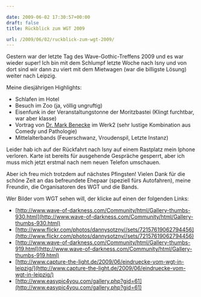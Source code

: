 ```yaml
---

date: 2009-06-02 17:30:57+00:00
draft: false
title: Rückblick zum WGT 2009

url: /2009/06/02/ruckblick-zum-wgt-2009/
---
```


Gestern war der letzte Tag des Wave-Gothic-Treffens 2009 und es war wieder super! Ich bin mit dem Schlumpf letzte Woche nach Isny und von dort sind wir dann zu viert mit dem Mietwagen (war die billigste Lösung) weiter nach Leipzig.

Meine diesjährigen Highlights:

* Schlafen im Hotel
* Besuch im Zoo (ja, völlig ungruftig)
* Eisenfunk in der Veranstaltungstonne der Moritzbastei (Klingt furchtbar, war aber klasse)
* Vortrag von [Dr. Mark Benecke](http://www.benecke.com/) im Werk2 (sehr lustige Kombination aus Comedy und Pathologie)
* Mittelalterbands (Feuerschwanz, Vroudenspil, Letzte Instanz)

Leider hab ich auf der Rückfahrt nach Isny auf einem Rastplatz mein Iphone verloren. Karte ist bereits für ausgehende Gespräche gesperrt, aber ich muss mich jetzt erstmal nach nem neuen Telefon umschauen.

Aber ich freu mich trotzdem auf nächstes Pfingsten! Vielen Dank für die schöne Zeit an das befreundete Ehepaar (speziell fürs Autofahren), meine Freundin, die Organisatoren des WGT und die Bands.

Wer Bilder vom WGT sehen will, der klicke auf einen der folgenden Links:

* [http://www.wave-of-darkness.com/Community/html/Gallery-thumbs-930.html](http://www.wave-of-darkness.com/Community/html/Gallery-thumbs-930.html)
* [http://www.flickr.com/photos/dannysotzny//sets/72157619062794456](http://www.flickr.com/photos/dannysotzny//sets/72157619062794456)
* [http://www.wave-of-darkness.com/Community/html/Gallery-thumbs-919.html](http://www.wave-of-darkness.com/Community/html/Gallery-thumbs-919.html)
* [http://www.capture-the-light.de/2009/06/eindruecke-vom-wgt-in-leipzig/](http://www.capture-the-light.de/2009/06/eindruecke-vom-wgt-in-leipzig/)
* [http://www.easypic4you.com/gallery.php?gid=61](http://www.easypic4you.com/gallery.php?gid=61)
